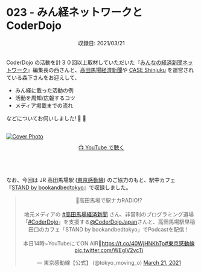 # 023 - みん経ネットワークと CoderDojo
<div style="text-align: center;">収録日: 2021/03/21</div><br>

CoderDojo の活動を計３０回以上取材していただいた『[みんなの経済新聞ネットワーク](https://minkei.net/)』編集長の西さんと、[高田馬場経済新聞](https://takadanobaba.keizai.biz/)や [CASE Shinjuku](https://case-shinjuku.com/) を運営されている森下さんをお迎えして、

- みん経に載った活動の例
- 活動を周知/広報するコツ
- メディア掲載までの流れ

などについてお伺いしました! 🎤 👥

<div style="margin: 30px auto;">
  <a href="https://youtu.be/lzzo7-ieWjs"><img src="/podcasts/23.jpg" alt="Cover Photo" style="margin-bottom: 10px;"></a>
  <center><a href="https://youtu.be/lzzo7-ieWjs">📺 YouTube で聴く</a></center>
</div>

<br>


なお、今回は JR 高田馬場駅 ([東京感動線](https://www.jreast.co.jp/tokyomovinground/)) のご協力のもと、駅中カフェ『[STAND by bookandbedtokyo](https://stand-by-bookandbedtokyo.studio.site/)』で収録しました。

<center>
<blockquote class="twitter-tweet"><p lang="ja" dir="ltr">📢高田馬場で駅ナカRADIO⁉<br><br>地元メディアの <a href="https://twitter.com/hashtag/%E9%AB%98%E7%94%B0%E9%A6%AC%E5%A0%B4%E7%B5%8C%E6%B8%88%E6%96%B0%E8%81%9E?src=hash&amp;ref_src=twsrc%5Etfw">#高田馬場経済新聞</a> さん、非営利のプログラミング道場「<a href="https://twitter.com/hashtag/CoderDojo?src=hash&amp;ref_src=twsrc%5Etfw">#CoderDojo</a>」を支援する<a href="https://twitter.com/CoderDojoJapan?ref_src=twsrc%5Etfw">@CoderDojoJapan</a>さんと、高田馬場駅早稲田口のカフェ「STAND by bookandbedtokyo」でPodcastを配信！<br><br>本日14時~YouTubeにてON AIR📶<a href="https://t.co/40WjHNKhTp">https://t.co/40WjHNKhTp</a><a href="https://twitter.com/hashtag/%E6%9D%B1%E4%BA%AC%E6%84%9F%E5%8B%95%E7%B7%9A?src=hash&amp;ref_src=twsrc%5Etfw">#東京感動線</a> <a href="https://t.co/WEglV2vcTi">pic.twitter.com/WEglV2vcTi</a></p>&mdash; 東京感動線【公式】 (@tokyo_moving_o) <a href="https://twitter.com/tokyo_moving_o/status/1373486799612305408?ref_src=twsrc%5Etfw">March 21, 2021</a></blockquote> <script async src="https://platform.twitter.com/widgets.js" charset="utf-8"></script>
</center>

<br><br>

<!--
## 📝 Shownote − 話したこと

TODO: あとで書き足します
-->
